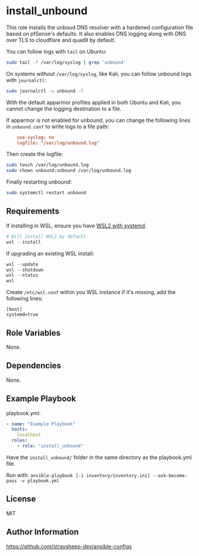 install_unbound
=========

This role installs the unboud DNS resolver with a hardened configuration file based on pfSense's defaults. It also enables DNS logging along with DNS over TLS to cloudflare and quad9 by default.

You can follow logs with `tail` on Ubuntu:

```bash
sudo tail -f /var/log/syslog | grep 'unbound'
```

On systems without `/var/log/syslog`, like Kali, you can follow unbound logs with `journalctl`:

```bash
sudo journalctl -u unbound -f
```

With the default apparmor profiles applied in both Ubuntu and Kali, you cannot change the logging destination to a file.

If apparmor is not enabled for unbound, you can change the following lines in `unbound.conf` to write logs to a file path:

```conf
	use-syslog: no
	logfile: "/var/log/unbound.log"
```

Then create the logfile:

```bash
sudo touch /var/log/unbound.log
sudo chown unbound:unbound /var/log/unbound.log
```

Finally restarting unbound:

```bash
sudo systemctl restart unbound
```

Requirements
------------

If installing in WSL, ensure you have [WSL2 with systemd](https://learn.microsoft.com/en-us/windows/wsl/wsl-config#systemd-support).

```powershell
# Will install WSL2 by default
wsl --install
```

If upgrading an existing WSL install:

```powershell
wsl --update
wsl --shutdown
wsl --status
wsl
```

Create `/etc/wsl.conf` within you WSL instance if it's missing, add the following lines:

```
[boot]
systemd=true
```

Role Variables
--------------

None.

Dependencies
------------

None.

Example Playbook
----------------

playbook.yml:

```yml
- name: "Example Playbook"
  hosts:
    localhost
  roles:
    - role: "install_unbound"
```

Have the `install_unbound/` folder in the same directory as the playbook.yml file.

Run with: `ansible-playbook [-i inventory/inventory.ini] --ask-become-pass -v playbook.yml`

License
-------

MIT

Author Information
------------------

https://github.com/straysheep-dev/ansible-configs
